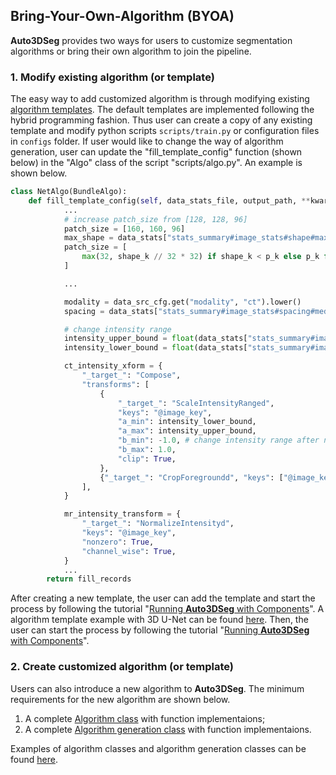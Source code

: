 ## Bring-Your-Own-Algorithm (BYOA)

**Auto3DSeg** provides two ways for users to customize segmentation algorithms or bring their own algorithm to join the pipeline.

### 1. Modify existing algorithm (or template)

The easy way to add customized algorithm is through modifying existing [algorithm templates](https://github.com/Project-MONAI/research-contributions/tree/main/auto3dseg/algorithm_templates). The default templates are implemented following the hybrid programming fashion. Thus user can create a copy of any existing template and modify python scripts ```scripts/train.py``` or configuration files in ```configs``` folder. If user would like to change the way of algorithm generation, user can update the "fill_template_config" function (shown below) in the "Algo" class of the script "scripts/algo.py". An example is shown below.

```python
class NetAlgo(BundleAlgo):
    def fill_template_config(self, data_stats_file, output_path, **kwargs):
			...
            # increase patch_size from [128, 128, 96]
            patch_size = [160, 160, 96]
            max_shape = data_stats["stats_summary#image_stats#shape#max"]
            patch_size = [
                max(32, shape_k // 32 * 32) if shape_k < p_k else p_k for p_k, shape_k in zip(patch_size, max_shape)
            ]

			...

            modality = data_src_cfg.get("modality", "ct").lower()
            spacing = data_stats["stats_summary#image_stats#spacing#median"]

			# change intensity range
            intensity_upper_bound = float(data_stats["stats_summary#image_foreground_stats#intensity#max"])
            intensity_lower_bound = float(data_stats["stats_summary#image_foreground_stats#intensity#min"])

            ct_intensity_xform = {
                "_target_": "Compose",
                "transforms": [
                    {
                        "_target_": "ScaleIntensityRanged",
                        "keys": "@image_key",
                        "a_min": intensity_lower_bound,
                        "a_max": intensity_upper_bound,
                        "b_min": -1.0, # change intensity range after normalizaiton
                        "b_max": 1.0,
                        "clip": True,
                    },
                    {"_target_": "CropForegroundd", "keys": ["@image_key", "@label_key"], "source_key": "@image_key"},
                ],
            }

            mr_intensity_transform = {
                "_target_": "NormalizeIntensityd",
                "keys": "@image_key",
                "nonzero": True,
                "channel_wise": True,
            }
			...
        return fill_records
```

After creating a new template, the user can add the template and start the process by following the tutorial "[Running **Auto3DSeg** with Components](../notebooks/pipeline.ipynb)". A algorithm template example with 3D U-Net can be found [here](../scripts/byoa/). Then, the user can start the process by following the tutorial "[Running **Auto3DSeg** with Components](../notebooks/pipeline.ipynb)".

### 2. Create customized algorithm (or template)

Users can also introduce a new algorithm to **Auto3DSeg**. The minimum requirements for the new algorithm are shown below.

1. A complete [Algorithm class](https://github.com/Project-MONAI/MONAI/blob/dev/monai/auto3dseg/algo_gen.py#L15-L49) with function implementaions;
2. A complete [Algorithm generation class](https://github.com/Project-MONAI/MONAI/blob/dev/monai/auto3dseg/algo_gen.py#L52-L112) with function implementaions.

Examples of algorithm classes and algorithm generation classes can be found [here](https://github.com/Project-MONAI/MONAI/blob/dev/monai/apps/auto3dseg/bundle_gen.py).
